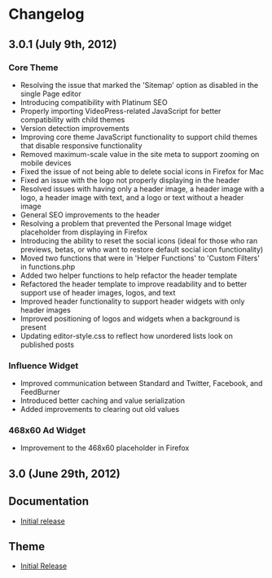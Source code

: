# Changelog

## 3.0.1 (July 9th, 2012)

### Core Theme

* Resolving the issue that marked the 'Sitemap' option as disabled in the single Page editor
* Introducing compatibility with Platinum SEO
* Properly importing VideoPress-related JavaScript for better compatibility with child themes
* Version detection improvements
* Improving core theme JavaScript functionality to support child themes that disable responsive functionality
* Removed maximum-scale value in the site meta to support zooming on mobile devices
* Fixed the issue of not being able to delete social icons in Firefox for Mac
* Fixed an issue with the logo not properly displaying in the header
* Resolved issues with having only a header image, a header image with a logo, a header image with text, and a logo or text without a header image
* General SEO improvements to the header
* Resolving a problem that prevented the Personal Image widget placeholder from displaying in Firefox
* Introducing the ability to reset the social icons (ideal for those who ran previews, betas, or who want to restore default social icon functionality)
* Moved two functions that were in 'Helper Functions' to 'Custom Filters' in functions.php
* Added two helper functions to help refactor the header template
* Refactored the header template to improve readability and to better support use of header images, logos, and text
* Improved header functionality to support header widgets with only header images
* Improved positioning of logos and widgets when a background is present
* Updating editor-style.css to reflect how unordered lists look on published posts

### Influence Widget

* Improved communication between Standard and Twitter, Facebook, and FeedBurner
* Introduced better caching and value serialization
* Added improvements to clearing out old values

### 468x60 Ad Widget

* Improvement to the 468x60 placeholder in Firefox

## 3.0 (June 29th, 2012)

## Documentation

* [Initial release](http://docs.8bit.io/)

## Theme

* [Initial Release](http://standardtheme.com)